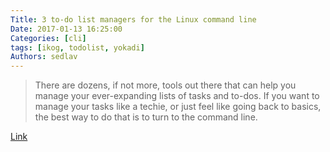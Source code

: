 ```yaml
---
Title: 3 to-do list managers for the Linux command line
Date: 2017-01-13 16:25:00
Categories: [cli]
tags: [ikog, todolist, yokadi]
Authors: sedlav
---
```


> There are dozens, if not more, tools out there that can help you manage your ever-expanding lists of tasks and to-dos. If you want to manage your tasks like a techie, or just feel like going back to basics, the best way to do that is to turn to the command line.

[Link](https://opensource.com/article/17/1/task-managers-linux-command-line)
